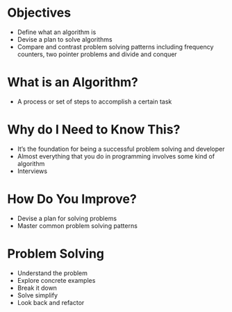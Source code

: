 # Objectives

- Define what an algorithm is
- Devise a plan to solve algorithms
- Compare and contrast problem solving patterns including frequency counters, two pointer problems and divide and conquer

# What is an Algorithm?

- A process or set of steps to accomplish a certain task

# Why do I Need to Know This?

- It’s the foundation for being a successful problem solving and developer
- Almost everything that you do in programming involves some kind of algorithm
- Interviews

# How Do You Improve?

- Devise a plan for solving problems
- Master common problem solving patterns

# Problem Solving

- Understand the problem
- Explore concrete examples
- Break it down
- Solve simplify
- Look back and refactor
